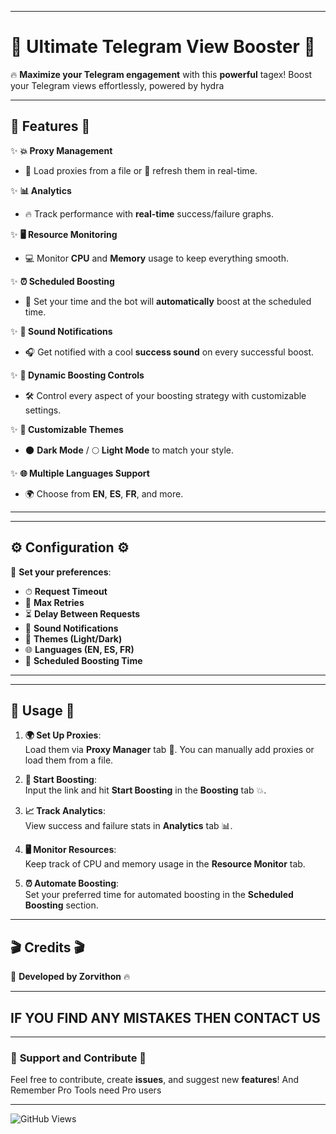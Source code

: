 

---

# 🚀 **Ultimate Telegram View Booster** 🚀

🔥 **Maximize your Telegram engagement** with this **powerful** tagex! Boost your Telegram views effortlessly, powered by hydra

---

## 🌟 **Features** 🌟

✨ **💥 Proxy Management**  
   - 📂 Load proxies from a file or 🔄 refresh them in real-time.

✨ **📊 Analytics**  
   - 🔥 Track performance with **real-time** success/failure graphs.

✨ **🖥 Resource Monitoring**  
   - 💻 Monitor **CPU** and **Memory** usage to keep everything smooth.

✨ **⏰ Scheduled Boosting**  
   - 🚀 Set your time and the bot will **automatically** boost at the scheduled time.

✨ **🔔 Sound Notifications**  
   - 🎧 Get notified with a cool **success sound** on every successful boost.

✨ **💨 Dynamic Boosting Controls**  
   - 🛠 Control every aspect of your boosting strategy with customizable settings.

✨ **🎨 Customizable Themes**  
   - 🌑 **Dark Mode** / 🌕 **Light Mode** to match your style.

✨ **🌐 Multiple Languages Support**  
   - 🌍 Choose from **EN**, **ES**, **FR**, and more.

---
---

## ⚙️ **Configuration** ⚙️

💬 **Set your preferences**:

- ⏱ **Request Timeout**  
- 🔄 **Max Retries**  
- ⏳ **Delay Between Requests**  
- 🔔 **Sound Notifications**  
- 🎨 **Themes (Light/Dark)**  
- 🌐 **Languages (EN, ES, FR)**  
- 📅 **Scheduled Boosting Time**

---
---

## 🎯 **Usage** 🎯

1. **🌍 Set Up Proxies**:  
   Load them via **Proxy Manager** tab 📂. You can manually add proxies or load them from a file.

2. **🚀 Start Boosting**:  
   Input the link and hit **Start Boosting** in the **Boosting** tab 💥.

3. **📈 Track Analytics**:  
   View success and failure stats in **Analytics** tab 📊.

4. **🖥 Monitor Resources**:  
   Keep track of CPU and memory usage in the **Resource Monitor** tab.

5. **⏰ Automate Boosting**:  
   Set your preferred time for automated boosting in the **Scheduled Boosting** section.

---

## 🎬 **Credits** 🎬

🎉 **Developed by Zorvithon** 🔥

---

## IF YOU FIND ANY MISTAKES THEN CONTACT US

---

### 🖤 **Support and Contribute** 🖤  
Feel free to contribute, create **issues**, and suggest new **features**! And Remember Pro Tools need Pro users 

---

![GitHub Views](https://img.shields.io/github/views/ZorvithonLeo/Tagex)

